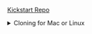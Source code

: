 [Kickstart Repo](https://github.com/nvim-lua/kickstart.nvim)

<details><summary>Cloning for Mac or Linux</summary>

```sh
git clone https://github.com/m-santanna/kickstart-fork.git "${XDG_CONFIG_HOME:-$HOME/.config}"/nvim
```

</details>
